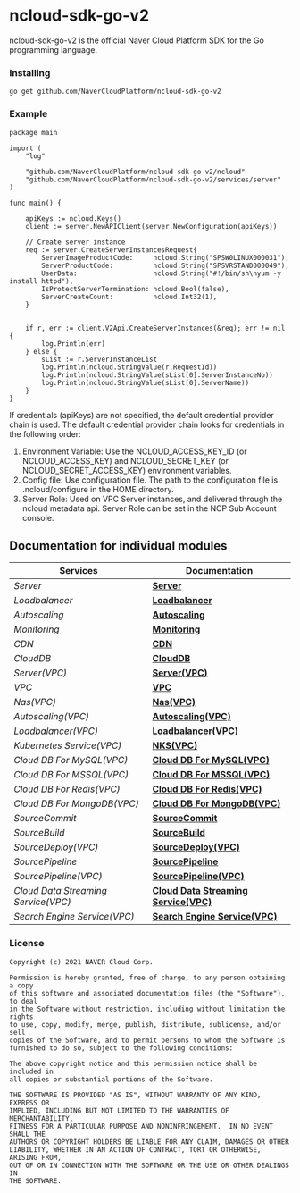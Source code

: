 # ncloud-sdk-go-v2

ncloud-sdk-go-v2 is the official Naver Cloud Platform SDK for the Go programming language.

### Installing

```
go get github.com/NaverCloudPlatform/ncloud-sdk-go-v2
```

### Example

```
package main

import (
	"log"

	"github.com/NaverCloudPlatform/ncloud-sdk-go-v2/ncloud"
	"github.com/NaverCloudPlatform/ncloud-sdk-go-v2/services/server"
)

func main() {

	apiKeys := ncloud.Keys()
	client := server.NewAPIClient(server.NewConfiguration(apiKeys))

	// Create server instance
	req := server.CreateServerInstancesRequest{
		ServerImageProductCode:     ncloud.String("SPSW0LINUX000031"),
		ServerProductCode:          ncloud.String("SPSVRSTAND000049"),
		UserData:                   ncloud.String("#!/bin/sh\nyum -y install httpd"),
		IsProtectServerTermination: ncloud.Bool(false),
		ServerCreateCount:          ncloud.Int32(1),
	}


	if r, err := client.V2Api.CreateServerInstances(&req); err != nil {
		log.Println(err)
	} else {
		sList := r.ServerInstanceList
		log.Println(ncloud.StringValue(r.RequestId))
		log.Println(ncloud.StringValue(sList[0].ServerInstanceNo))
		log.Println(ncloud.StringValue(sList[0].ServerName))
	}
}
```

If credentials (apiKeys) are not specified, the default credential provider chain is used. The default credential provider chain looks for credentials in the following order:
 
1. Environment Variable: Use the NCLOUD_ACCESS_KEY_ID (or NCLOUD_ACCESS_KEY) and NCLOUD_SECRET_KEY (or NCLOUD_SECRET_ACCESS_KEY) environment variables. 
2. Config file: Use configuration file. The path to the configuration file is .ncloud/configure in the HOME directory.
3. Server Role: Used on VPC Server instances, and delivered through the ncloud metadata api. Server Role can be set in the NCP Sub Account console.


## Documentation for individual modules

| Services       | Documentation                                       |
| -------------- | --------------------------------------------------- |
| _Server_       | [**Server**](services/server/README.md)             |
| _Loadbalancer_ | [**Loadbalancer**](services/loadbalancer/README.md) |
| _Autoscaling_  | [**Autoscaling**](services/autoscaling/README.md)   |
| _Monitoring_   | [**Monitoring**](services/monitoring/README.md)     |
| _CDN_          | [**CDN**](services/cdn/README.md)                   |
| _CloudDB_      | [**CloudDB**](services/clouddb/README.md)           |
| _Server(VPC)_      | [**Server(VPC)**](services/vserver/README.md)           |
| _VPC_      | [**VPC**](services/vpc/README.md)           |
| _Nas(VPC)_      | [**Nas(VPC)**](services/vnas/README.md)           |
| _Autoscaling(VPC)_      | [**Autoscaling(VPC)**](services/vautoscaling/README.md)           |
| _Loadbalancer(VPC)_      | [**Loadbalancer(VPC)**](services/vloadbalancer/README.md)           |
| _Kubernetes Service(VPC)_ | [**NKS(VPC)**](services/vnks/README.md) |
| _Cloud DB For MySQL(VPC)_ | [**Cloud DB For MySQL(VPC)**](services/vmysql/README.md) |
| _Cloud DB For MSSQL(VPC)_ | [**Cloud DB For MSSQL(VPC)**](services/vmssql/README.md) |
| _Cloud DB For Redis(VPC)_ | [**Cloud DB For Redis(VPC)**](services/vredis/README.md) |
| _Cloud DB For MongoDB(VPC)_ | [**Cloud DB For MongoDB(VPC)**](services/vmongodb/README.md) |
| _SourceCommit_ | [**SourceCommit**](services/sourcecommit/README.md) |
| _SourceBuild_ | [**SourceBuild**](services/sourcebuild/README.md) |
| _SourceDeploy(VPC)_ | [**SourceDeploy(VPC)**](services/vsourcedeploy/README.md) |
| _SourcePipeline_ | [**SourcePipeline**](services/sourcepipeline/README.md) |
| _SourcePipeline(VPC)_ | [**SourcePipeline(VPC)**](services/vsourcepipeline/README.md) |
| _Cloud Data Streaming Service(VPC)_ | [**Cloud Data Streaming Service(VPC)**](services/vcdss/README.md) |
| _Search Engine Service(VPC)_        | [**Search Engine Service(VPC)**](services/vses/README.md)         |

### License

```
Copyright (c) 2021 NAVER Cloud Corp.

Permission is hereby granted, free of charge, to any person obtaining a copy
of this software and associated documentation files (the "Software"), to deal
in the Software without restriction, including without limitation the rights
to use, copy, modify, merge, publish, distribute, sublicense, and/or sell
copies of the Software, and to permit persons to whom the Software is
furnished to do so, subject to the following conditions:

The above copyright notice and this permission notice shall be included in
all copies or substantial portions of the Software.

THE SOFTWARE IS PROVIDED "AS IS", WITHOUT WARRANTY OF ANY KIND, EXPRESS OR
IMPLIED, INCLUDING BUT NOT LIMITED TO THE WARRANTIES OF MERCHANTABILITY,
FITNESS FOR A PARTICULAR PURPOSE AND NONINFRINGEMENT.  IN NO EVENT SHALL THE
AUTHORS OR COPYRIGHT HOLDERS BE LIABLE FOR ANY CLAIM, DAMAGES OR OTHER
LIABILITY, WHETHER IN AN ACTION OF CONTRACT, TORT OR OTHERWISE, ARISING FROM,
OUT OF OR IN CONNECTION WITH THE SOFTWARE OR THE USE OR OTHER DEALINGS IN
THE SOFTWARE.
```
